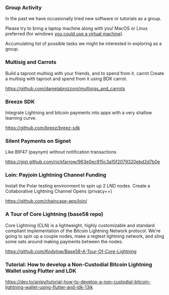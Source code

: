### Group Activity

In the past we have occasionally tried new software or tutorials as a group.

Please try to bring a laptop machine along with you! MacOS or Linux preferred (for windows [you could use a virtual machine](https://www.makeuseof.com/tag/install-linux-windows-vmware-virtual-machine/)).

Accumulating list of possible tasks we might be interested in exploring as a group.

### Multisig and Carrots

Build a taproot multisig with your friends, and to spend from it. carrot Create a multisig with taproot and spend from it using BDK carrot.

https://github.com/danielabrozzoni/multisigs_and_carrots

### Breeze SDK

Integrate Lightning and bitcoin payments into apps with a very shallow learning curve.

https://github.com/breez/breez-sdk

### Silent Payments on Signet

Like BIP47 (paynym) without notification transactions

https://gist.github.com/nickfarrow/963e0ec915c3a15f2079320ebd2d7b0e

### Loin: Payjoin Lightning Channel Funding

Install the Polar testing environment to spin up 2 LND nodes.
Create a Collaborative Lightning Channel Opens (privacy++)

https://github.com/chaincase-app/loin/

### A Tour of Core Lightning (base58 repo)

Core Lightning (CLN) is a lightweight, highly customizable and standard compliant implementation of the Bitcoin Lightning Network protocol. We're going to spin up a couple nodes, make a regtest lightning network, and sling some sats around making payments between the nodes.

https://github.com/Kodylow/Base58-A-Tour-Of-Core-Lightning

### Tutorial: How to develop a Non-Custodial Bitcoin Lightning Wallet using Flutter and LDK

https://dev.to/anipy/tutorial-how-to-develop-a-non-custodial-bitcoin-lightning-wallet-using-flutter-and-ldk-13ik
